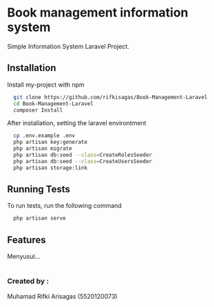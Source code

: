 
# Book management information system

Simple Information System Laravel Project.


## Installation

Install my-project with npm

```bash
  git clone https://github.com/rifkisagas/Book-Management-Laravel
  cd Book-Management-Laravel
  composer Install
```
    
After installation, setting the laravel environtment
```bash
  cp .env.example .env
  php artisan key:generate
  php artisan migrate
  php artisan db:seed --class=CreateRolesSeeder
  php artisan db:seed --class=CreateUsersSeeder
  php artisan storage:link
```


## Running Tests

To run tests, run the following command

```bash
  php artisan serve
```


## Features

Menyusul...

#
### Created by :
Muhamad Rifki Arisagas (5520120073)
